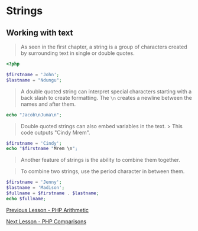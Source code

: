 # Strings

## Working with text

> As seen in the first chapter, a string is a group of characters created by surrounding text in single or double quotes.
```php
<?php

$firstname = 'John';
$lastname = "Ndungu";
```

> A double quoted string can interpret special characters starting with a back slash to create formatting. The `\n` creates a newline between the names and after them.
```php
echo "Jacob\nJuma\n";
```

> Double quoted strings can also embed variables in the text. > This code outputs "Cindy Mrem".
```php
$firstname = 'Cindy';
echo "$firstname "Mrem \n";
```

> Another feature of strings is the ability to combine them together.

> To combine two strings, use the period character in between them.
```php
$firstname = 'Jenny';
$lastname = 'Madison';
$fullname = $firstname . $lastname;
echo $fullname;
```

[ Previous Lesson - PHP Arithmetic ](./arithmetic.md) 

[ Next Lesson - PHP Comparisons ](./arithmetic.md)
